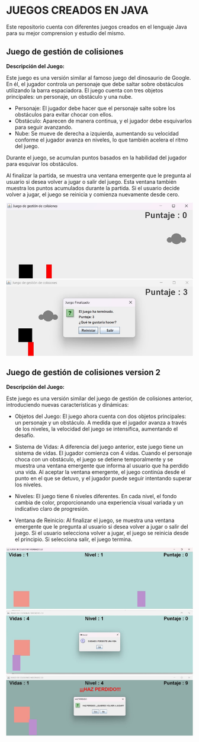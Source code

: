 # JUEGOS CREADOS EN JAVA
Este repositorio cuenta con diferentes juegos creados en el lenguaje Java para su mejor comprension y estudio del mismo. 

## Juego de gestión de colisiones

**Descripción del Juego:** 

Este juego es una versión similar al famoso juego del dinosaurio de Google. En él, el jugador controla un personaje que debe saltar sobre obstáculos utilizando la barra espaciadora. El juego cuenta con tres objetos principales: un personaje, un obstáculo y una nube.

- Personaje: El jugador debe hacer que el personaje salte sobre los obstáculos para evitar chocar con ellos.
- Obstáculo: Aparecen de manera continua, y el jugador debe esquivarlos para seguir avanzando.
- Nube: Se mueve de derecha a izquierda, aumentando su velocidad conforme el jugador avanza en niveles, lo que también acelera el ritmo del juego.

Durante el juego, se acumulan puntos basados en la habilidad del jugador para esquivar los obstáculos.

Al finalizar la partida, se muestra una ventana emergente que le pregunta al usuario si desea volver a jugar o salir del juego. Esta ventana también muestra los puntos acumulados durante la partida. Si el usuario decide volver a jugar, el juego se reinicia y comienza nuevamente desde cero.

![Imagen de la pantalla del juego](https://github.com/Alejandraglezjaime/Juegos-en-Java/blob/master/assets/juego%20de%20gestion%20de%20colisiones%20ventana%20principal.jpg?raw=true)
![Imagen de la pantalla de reincio](https://github.com/Alejandraglezjaime/Juegos-en-Java/blob/master/assets/juego%20de%20gestion%20de%20colisiones%20ventana%20opciones.jpg?raw=true)

## Juego de gestión de colisiones version 2

**Descripción del Juego:** 

Este juego es una versión similar del juego de gestión de colisiones anterior, introduciendo nuevas características y dinámicas:

- Objetos del Juego: El juego ahora cuenta con dos objetos principales: un personaje y un obstáculo. A medida que el jugador avanza a través de los niveles, la velocidad del juego se intensifica, aumentando el desafío.

- Sistema de Vidas: A diferencia del juego anterior, este juego tiene un sistema de vidas. El jugador comienza con 4 vidas. Cuando el personaje choca con un obstáculo, el juego se detiene temporalmente y se muestra una ventana emergente que informa al usuario que ha perdido una vida. Al aceptar la ventana emergente, el juego continúa desde el punto en el que se detuvo, y el jugador puede seguir intentando superar los niveles.

- Niveles: El juego tiene 6 niveles diferentes. En cada nivel, el fondo cambia de color, proporcionando una experiencia visual variada y un indicativo claro de progresión.

- Ventana de Reinicio: Al finalizar el juego, se muestra una ventana emergente que le pregunta al usuario si desea volver a jugar o salir del juego. Si el usuario selecciona volver a jugar, el juego se reinicia desde el principio. Si selecciona salir, el juego termina.

![Imagen de la pantalla del juego](https://github.com/Alejandraglezjaime/Juegos-en-Java/blob/master/assets/juego%20de%20gestion%20de%20colisiones%20ventana%20principal%20version%202.jpg?raw=true)
![Imagen de la pantalla de perdio vida](https://github.com/Alejandraglezjaime/Juegos-en-Java/blob/master/assets/juego%20de%20gestion%20de%20colisiones%20ventana%20perdio%20vida.jpg?raw=true)
![Imagen de la pantalla del reinicio](https://github.com/Alejandraglezjaime/Juegos-en-Java/blob/master/assets/juego%20de%20gestion%20de%20colisiones%20ventana%20reinicio%20version%202.jpg?raw=true)